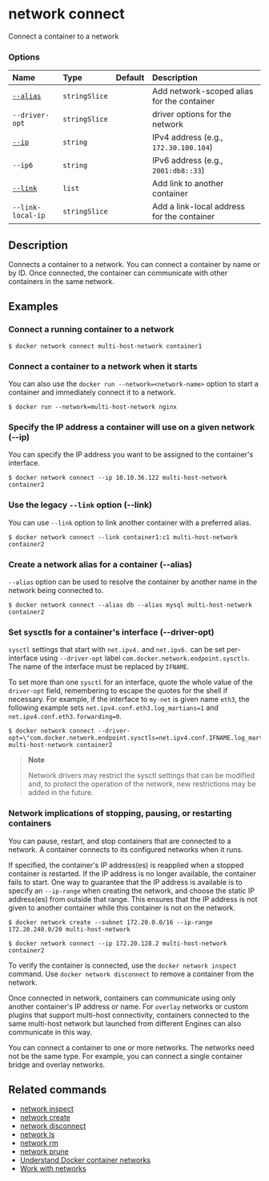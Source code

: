 # network connect

<!---MARKER_GEN_START-->
Connect a container to a network

### Options

| Name                | Type          | Default | Description                                |
|:--------------------|:--------------|:--------|:-------------------------------------------|
| [`--alias`](#alias) | `stringSlice` |         | Add network-scoped alias for the container |
| `--driver-opt`      | `stringSlice` |         | driver options for the network             |
| [`--ip`](#ip)       | `string`      |         | IPv4 address (e.g., `172.30.100.104`)      |
| `--ip6`             | `string`      |         | IPv6 address (e.g., `2001:db8::33`)        |
| [`--link`](#link)   | `list`        |         | Add link to another container              |
| `--link-local-ip`   | `stringSlice` |         | Add a link-local address for the container |


<!---MARKER_GEN_END-->

## Description

Connects a container to a network. You can connect a container by name
or by ID. Once connected, the container can communicate with other containers in
the same network.

## Examples

### Connect a running container to a network

```console
$ docker network connect multi-host-network container1
```

### Connect a container to a network when it starts

You can also use the `docker run --network=<network-name>` option to start a
container and immediately connect it to a network.

```console
$ docker run --network=multi-host-network nginx
```

### <a name="ip"></a> Specify the IP address a container will use on a given network (--ip)

You can specify the IP address you want to be assigned to the container's interface.

```console
$ docker network connect --ip 10.10.36.122 multi-host-network container2
```

### <a name="link"></a> Use the legacy `--link` option (--link)

You can use `--link` option to link another container with a preferred alias.

```console
$ docker network connect --link container1:c1 multi-host-network container2
```

### <a name="alias"></a> Create a network alias for a container (--alias)

`--alias` option can be used to resolve the container by another name in the network
being connected to.

```console
$ docker network connect --alias db --alias mysql multi-host-network container2
```

### <a name="sysctl"></a> Set sysctls for a container's interface (--driver-opt)

`sysctl` settings that start with `net.ipv4.` and `net.ipv6.` can be set per-interface
using `--driver-opt` label `com.docker.network.endpoint.sysctls`. The name of the
interface must be replaced by `IFNAME`.

To set more than one `sysctl` for an interface, quote the whole value of the
`driver-opt` field, remembering to escape the quotes for the shell if necessary.
For example, if the interface to `my-net` is given name `eth3`, the following example
sets `net.ipv4.conf.eth3.log_martians=1` and `net.ipv4.conf.eth3.forwarding=0`.

```console
$ docker network connect --driver-opt=\"com.docker.network.endpoint.sysctls=net.ipv4.conf.IFNAME.log_martians=1,net.ipv4.conf.IFNAME.forwarding=0\" multi-host-network container2
```

> **Note**
>
> Network drivers may restrict the sysctl settings that can be modified and, to protect
> the operation of the network, new restrictions may be added in the future.

### Network implications of stopping, pausing, or restarting containers

You can pause, restart, and stop containers that are connected to a network.
A container connects to its configured networks when it runs.

If specified, the container's IP address(es) is reapplied when a stopped
container is restarted. If the IP address is no longer available, the container
fails to start. One way to guarantee that the IP address is available is
to specify an `--ip-range` when creating the network, and choose the static IP
address(es) from outside that range. This ensures that the IP address is not
given to another container while this container is not on the network.

```console
$ docker network create --subnet 172.20.0.0/16 --ip-range 172.20.240.0/20 multi-host-network
```

```console
$ docker network connect --ip 172.20.128.2 multi-host-network container2
```

To verify the container is connected, use the `docker network inspect` command.
Use `docker network disconnect` to remove a container from the network.

Once connected in network, containers can communicate using only another
container's IP address or name. For `overlay` networks or custom plugins that
support multi-host connectivity, containers connected to the same multi-host
network but launched from different Engines can also communicate in this way.

You can connect a container to one or more networks. The networks need not be
the same type. For example, you can connect a single container bridge and overlay
networks.

## Related commands

* [network inspect](network_inspect.md)
* [network create](network_create.md)
* [network disconnect](network_disconnect.md)
* [network ls](network_ls.md)
* [network rm](network_rm.md)
* [network prune](network_prune.md)
* [Understand Docker container networks](https://docs.docker.com/network/)
* [Work with networks](https://docs.docker.com/network/bridge/)
